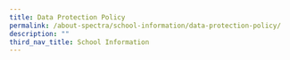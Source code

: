 ```yaml
---
title: Data Protection Policy
permalink: /about-spectra/school-information/data-protection-policy/
description: ""
third_nav_title: School Information
---
```

